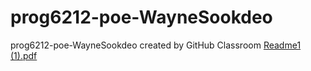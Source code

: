 # prog6212-poe-WayneSookdeo
prog6212-poe-WayneSookdeo created by GitHub Classroom
[Readme1 (1).pdf](https://github.com/Varsity-College-Durban-North/prog6212-poe-WayneSookdeo/files/10188851/Readme1.1.pdf)
